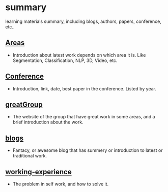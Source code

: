 # summary
learning materials summary, including blogs, authors, papers, conference, etc..

## [Areas](Areas.md)
  + Introduction about latest work depends on which area it is. Like Segmentation, Classification, NLP, 3D, Video, etc.
  
## [Conference](Conference.md)
  + Introduction, link, date, best paper in the conference. Listed by year.

## [greatGroup](greatGroup.md)
  + The website of the group that have great work in some areas, and a brief introduction about the work.

## [blogs](blogs.md)
  + Fantacy, or awesome blog that has summery or introduction to latest or traditional work.

## [working-experience](working_experience.md)
  + The problem in self work, and how to solve it.
